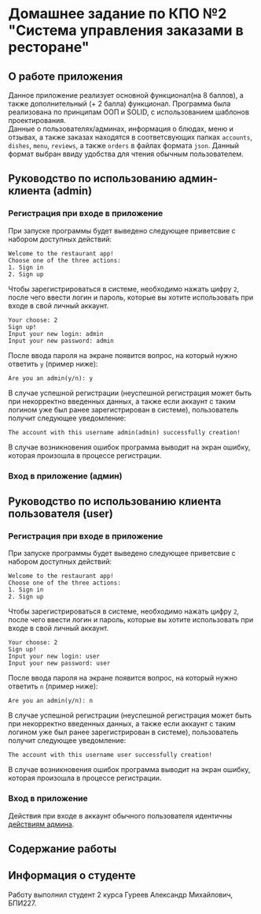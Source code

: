 # Домашнее задание по КПО №2 "Система управления заказами в ресторане"
## О работе приложения
Данное приложение реализует основной функционал(на 8 баллов), а также дополнительный (+ 2 балла) функционал. Программа была реализована по принципам ООП и SOLID, с использованием шаблонов проектирования.   
Данные о пользователях/админах, информация о блюдах, меню и отзывах, а также заказах находятся в соответсвующих папках ``accounts``, ``dishes``, ``menu``, ``reviews``, а также ``orders`` в файлах формата ``json``. Данный формат выбран ввиду 
удобства для чтения обычным пользователем.
## Руководство по использованию админ-клиента (admin)  
### Регистрация при входе в приложение  
При запуске программы будет выведено следующее приветсвие с набором доступных действий: 
```
Welcome to the restaurant app!
Choose one of the three actions:
1. Sign in
2. Sign up
```
Чтобы зарегистрироваться в системе, необходимо нажать цифру ``2``, после чего ввести логин и пароль, которые вы хотите использовать при входе в свой личный аккаунт.  
```
Your choose: 2
Sign up!
Input your new login: admin
Input your new password: admin
```
После ввода пароля на экране появится вопрос, на который нужно ответить ``y`` (пример ниже):
```
Are you an admin(y/n): y
```
В случае успешной регистрации (неуспешной регистрация может быть при некорректно введенных данных, а также если аккаунт с таким логином уже был ранее зарегистрирован в системе), пользователь получит следующее уведомление:
```
The account with this username admin(admin) successfully creation!
```
В случае возникновения ошибок программа выводит на экран ошибку, которая произошла в процессе регистрации.
### Вход в приложение (админ)


## Руководство по использованию клиента пользователя (user)  
### Регистрация при входе в приложение  
При запуске программы будет выведено следующее приветсвие с набором доступных действий: 
```
Welcome to the restaurant app!
Choose one of the three actions:
1. Sign in
2. Sign up
```
Чтобы зарегистрироваться в системе, необходимо нажать цифру ``2``, после чего ввести логин и пароль, которые вы хотите использовать при входе в свой личный аккаунт.  
```
Your choose: 2
Sign up!
Input your new login: user
Input your new password: user
```
После ввода пароля на экране появится вопрос, на который нужно ответить ``n`` (пример ниже):
```
Are you an admin(y/n): n
```
В случае успешной регистрации (неуспешной регистрация может быть при некорректно введенных данных, а также если аккаунт с таким логином уже был ранее зарегистрирован в системе), пользователь получит следующее уведомление:
```
The account with this username user successfully creation!
```
В случае возникновения ошибок программа выводит на экран ошибку, которая произошла в процессе регистрации.
### Вход в приложение  
Действия при входе в аккаунт обычного пользователя идентичны [действиям админа](#Вход-в-приложение-(админ)).

## Содержание работы

## Информация о студенте
Работу выполнил студент 2 курса Гуреев Александр Михайлович, БПИ227.
